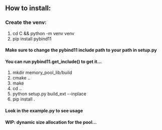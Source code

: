 ## How to install: 

### Create the venv:
1. cd C && python -m venv venv
2. pip install pybind11

#### Make sure to change the pybind11 include path to your path in setup.py
#### You can run pybind11.get_include() to get it...
1. mkdir memory_pool_lib/build
2. cmake ..
3. make
4. cd ..
5. python setup.py build_ext --inplace
6. pip install .

#### Look in the example.py to see usage

#### WIP: dynamic size allocation for the pool...